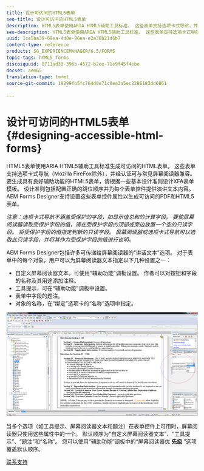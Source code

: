 ```yaml
---
title: 设计可访问的HTML5表单
seo-title: 设计可访问的HTML5表单
description: HTML5表单使用ARIA HTML5辅助工具标准。 这些表单支持选项卡式导航，并经过认证可与常见屏幕阅读器兼容。
seo-description: HTML5表单使用ARIA HTML5辅助工具标准。 这些表单支持选项卡式导航，并经过认证可与常见屏幕阅读器兼容。
uuid: 1ce5ba39-69ea-4d0e-96ea-e2a38b21d6b7
content-type: reference
products: SG_EXPERIENCEMANAGER/6.5/FORMS
topic-tags: hTML5_forms
discoiquuid: 8711ad33-396b-4572-b2ee-71e9f45f4ebe
docset: aem65
translation-type: tm+mt
source-git-commit: 19299fb5fc764d0e71c0ea3a5ec2286183dd6861

---
```



# 设计可访问的HTML5表单 {#designing-accessible-html-forms}

HTML5表单使用ARIA HTML5辅助工具标准生成可访问的HTML表单。 这些表单支持选项卡式导航（Mozilla FireFox除外），并经认证可与常见屏幕阅读器兼容。 要生成具有良好辅助功能的HTML5表单，请根据一些基本设计准则设计XFA表单模板。 设计准则包括配置正确的跳位顺序并为每个表单控件提供演讲文本内容。 AEM Forms Designer支持设置这些表单控件属性以生成可访问的PDF和HTML5表单。

*注意：选项卡式导航不涵盖受保护的字段，如显示值总和的计算字段。 要使屏幕阅读器读取受保护字段的值，请在受保护字段的顶部或旁边放置一个空的只读字段。 将受保护字段的值指定到新的只读字段。 屏幕阅读器或选项卡式导航可以选取此只读字段，并将其作为受保护字段的值进行说明。*

AEM Forms Designer包括许多可传递给屏幕阅读器的“讲话文本”选项。 对于表单中的每个对象，用户可以为屏幕阅读器文本指定以下几种设置之一：

* 自定义屏幕阅读器文本，可使用“辅助功能”调板设置。 作者可以对按钮和字段的名称及其用途添加注释。
* 工具提示，可在“辅助功能”调板中设置。
* 表单中字段的题注。
* 对象的名称，在“绑定”选项卡的“名称”选项中指定。

![辅助功能](assets/accessibility.png)

当多个选项（如工具提示、屏幕阅读器文本和题注）在表单控件上可用时，屏幕阅读器只使用这些属性中的一个。 默认顺序为“自定义屏幕阅读器文本”、“工具提示”、“题注”和“名称”。 您可以使用“辅助功能”调板中的“屏幕阅读器优 **先级** ”选项覆盖默认顺序。

[联系支持](https://www.adobe.com/account/sign-in.supportportal.html)
